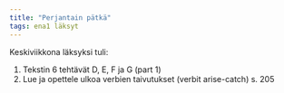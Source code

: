 ```yaml
---
title: "Perjantain pätkä"
tags: ena1 läksyt
---
```


Keskiviikkona läksyksi tuli:

1. Tekstin 6 tehtävät D, E, F ja G (part 1)
2. Lue ja opettele ulkoa verbien taivutukset (verbit arise-catch) s. 205
